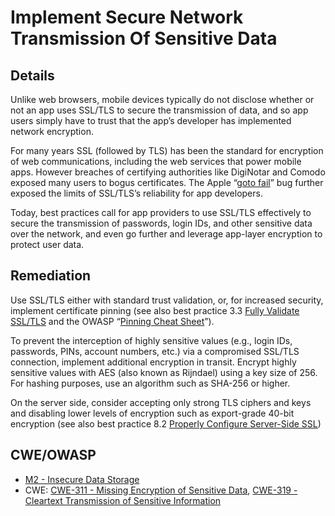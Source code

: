 # Implement Secure Network Transmission Of Sensitive Data

## Details

Unlike web browsers, mobile devices typically do not disclose whether or not an app uses SSL/TLS to secure the transmission of data, and so app users simply have to trust that the app’s developer has implemented network encryption.

For many years SSL (followed by TLS) has been the standard for encryption of web communications, including the web services that power mobile apps. However breaches of certifying authorities like DigiNotar and Comodo exposed many users to bogus certificates. The Apple “[goto fail](https://avandeursen.com/2014/02/22/gotofail-security/)” bug further exposed the limits of SSL/TLS’s reliability for app developers.

Today, best practices call for app providers to use SSL/TLS effectively to secure the transmission of passwords, login IDs, and other sensitive data over the network, and even go further and leverage app-layer encryption to protect user data.

## Remediation

Use SSL/TLS either with standard trust validation, or, for increased security, implement  certificate pinning (see also best practice 3.3 [Fully Validate SSL/TLS](fully-validate-ssl-tls.md) and the OWASP “[Pinning Cheat Sheet](https://www.owasp.org/index.php/Pinning_Cheat_Sheet)”).

To prevent the interception of highly sensitive values (e.g., login IDs, passwords, PINs, account numbers, etc.) via a compromised SSL/TLS connection, implement additional encryption in transit. Encrypt highly sensitive values with AES (also known as Rijndael) using a key size of 256. For hashing purposes, use an algorithm such as SHA-256 or higher.

On the server side, consider accepting only strong TLS ciphers and keys and disabling lower levels of encryption such as export-grade 40-bit encryption (see also best practice 8.2 [Properly Configure Server-Side SSL](../servers/server-side-ssl-configuration.md))

## CWE/OWASP

 * [M2 - Insecure Data Storage](https://www.owasp.org/index.php/Mobile_Top_10_2016-M2-Insecure_Data_Storage)
 * CWE: [CWE-311 - Missing Encryption of Sensitive Data](http://cwe.mitre.org/data/definitions/311.html), [CWE-319 - Cleartext Transmission of Sensitive Information](http://cwe.mitre.org/data/definitions/319.html)
